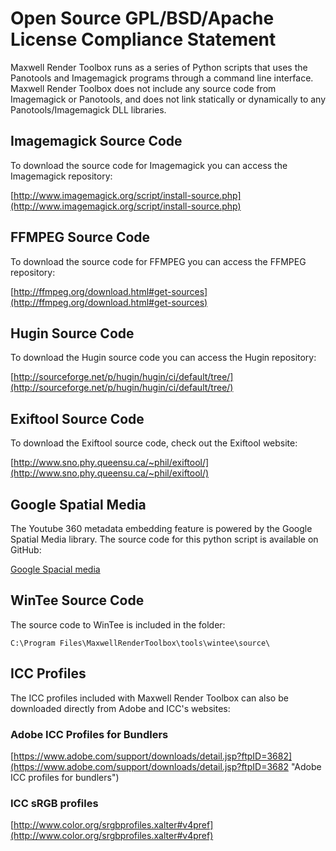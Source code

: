 # Open Source GPL/BSD/Apache License Compliance Statement #

Maxwell Render Toolbox runs as a series of Python scripts that uses the Panotools and Imagemagick programs through a command line interface. Maxwell Render Toolbox does not include any source code from Imagemagick or Panotools, and does not link statically or dynamically to any Panotools/Imagemagick DLL libraries.

## Imagemagick Source Code ##

To download the source code for Imagemagick you can access the Imagemagick repository:

[http://www.imagemagick.org/script/install-source.php](http://www.imagemagick.org/script/install-source.php)

## FFMPEG Source Code ##

To download the source code for FFMPEG you can access the FFMPEG repository:

[http://ffmpeg.org/download.html#get-sources](http://ffmpeg.org/download.html#get-sources)

## Hugin Source Code ##

To download the Hugin source code you can access the Hugin repository:

[http://sourceforge.net/p/hugin/hugin/ci/default/tree/](http://sourceforge.net/p/hugin/hugin/ci/default/tree/)

## Exiftool Source Code ##

To download the Exiftool source code, check out the Exiftool website:

[http://www.sno.phy.queensu.ca/~phil/exiftool/](http://www.sno.phy.queensu.ca/~phil/exiftool/)

## Google Spatial Media ##

The Youtube 360 metadata embedding feature is powered by the Google Spatial Media library. The source code for this python script is available on GitHub:

[Google Spacial media](https://github.com/google/spatial-media)

## WinTee Source Code ##

The source code to WinTee is included in the folder:

`C:\Program Files\MaxwellRenderToolbox\tools\wintee\source\`

## ICC Profiles ##

The ICC profiles included with Maxwell Render Toolbox can also be downloaded directly from Adobe and ICC's websites:

### Adobe ICC Profiles for Bundlers ###

[https://www.adobe.com/support/downloads/detail.jsp?ftpID=3682](https://www.adobe.com/support/downloads/detail.jsp?ftpID=3682 "Adobe ICC profiles for bundlers")

### ICC sRGB profiles ###
[http://www.color.org/srgbprofiles.xalter#v4pref](http://www.color.org/srgbprofiles.xalter#v4pref)